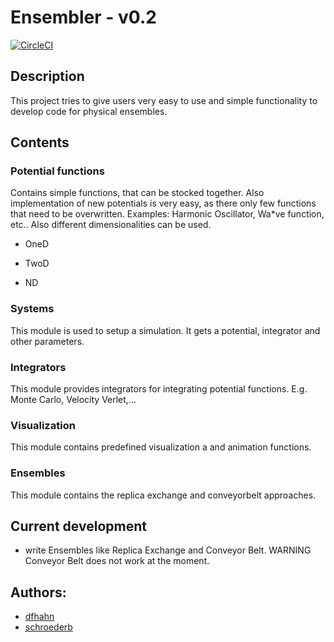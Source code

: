 # Ensembler - v0.2

[![CircleCI](https://circleci.com/gh/ccgcsms/Ensembler/tree/BensDevelop.svg?style=shield)](https://circleci.com/gh/ccgcsms/Ensembler/tree/BensDevelop)

## Description
This project tries to give users very easy to use and simple functionality to develop code for physical ensembles.

## Contents
### Potential functions

  Contains simple functions, that can be stocked together. 
  Also implementation of new potentials is very easy, as there only few functions that need to be overwritten.
  Examples: Harmonic Oscillator, Wa*ve function, etc.. 
  Also different dimensionalities can be used.

   * OneD

   * TwoD

   * ND

### Systems

   This module is used to setup a simulation. It gets a potential, integrator and other parameters.

### Integrators

   This module provides integrators for integrating potential functions. E.g. Monte Carlo, Velocity Verlet,...

### Visualization

   This module contains predefined visualization a and animation functions.

### Ensembles

   This module contains the replica exchange and conveyorbelt approaches.


## Current development
* write Ensembles like Replica Exchange and Conveyor Belt. WARNING Conveyor Belt does not work at the moment.

## Authors:
- [dfhahn](https://github.com/dfhahn)
- [schroederb](https://github.com/schroederb) 
